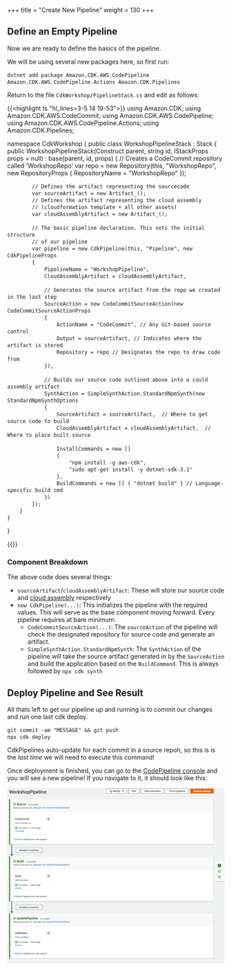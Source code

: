 +++
title = "Create New Pipeline"
weight = 130
+++

## Define an Empty Pipeline
Now we are ready to define the basics of the pipeline.

We will be using several new packages here, so first run:
```
dotnet add package Amazon.CDK.AWS.CodePipeline Amazon.CDK.AWS.CodePipeline.Actions Amazon.CDK.Pipelines
```

Return to the file `CdkWorkshop/PipelineStack.cs` and edit as follows:

{{<highlight ts "hl_lines=3-5 14 19-53">}}
using Amazon.CDK;
using Amazon.CDK.AWS.CodeCommit;
using Amazon.CDK.AWS.CodePipeline;
using Amazon.CDK.AWS.CodePipeline.Actions;
using Amazon.CDK.Pipelines;

namespace CdkWorkshop
{
    public class WorkshopPipelineStack : Stack
    {
        public WorkshopPipelineStack(Construct parent, string id, IStackProps props = null) : base(parent, id, props)
        {
            // Creates a CodeCommit repository called 'WorkshopRepo'
            var repo = new Repository(this, "WorkshopRepo", new RepositoryProps
            {
                RepositoryName = "WorkshopRepo"
            });

            // Defines the artifact representing the sourcecode
            var sourceArtifact = new Artifact_();
            // Defines the artifact representing the cloud assembly 
            // (cloudformation template + all other assets)
            var cloudAssemblyArtifact = new Artifact_();

            // The basic pipeline declaration. This sets the initial structure
            // of our pipeline
            var pipeline = new CdkPipeline(this, "Pipeline", new CdkPipelineProps
            {
                PipelineName = "WorkshopPipeline",
                CloudAssemblyArtifact = cloudAssemblyArtifact,

                // Generates the source artifact from the repo we created in the last step
                SourceAction = new CodeCommitSourceAction(new CodeCommitSourceActionProps
                {
                    ActionName = "CodeCommit", // Any Git-based source control
                    Output = sourceArtifact, // Indicates where the artifact is stored
                    Repository = repo // Designates the repo to draw code from
                }),

                // Builds our source code outlined above into a could assembly artifact
                SynthAction = SimpleSynthAction.StandardNpmSynth(new StandardNpmSynthOptions
                {
                    SourceArtifact = sourceArtifact,  // Where to get source code to build
                    CloudAssemblyArtifact = cloudAssemblyArtifact,  // Where to place built source

                    InstallCommands = new [] 
                    {
                        "npm install -g aws-cdk", 
                        "sudo apt-get install -y dotnet-sdk-3.1"
                    },
                    BuildCommands = new [] { "dotnet build" } // Language-specific build cmd
                })
            });
        }
    }
}

{{</highlight>}}

### Component Breakdown
The above code does several things:

* `sourceArtifact`/`cloudAssemblyArtifact`: These will store our source code and [cloud assembly](https://docs.aws.amazon.com/cdk/latest/guide/apps.html#apps_cloud_assembly) respectively
* `new CdkPipeline(...)`: This initializes the pipeline with the required values. This will serve as the base component moving forward. Every pipeline requires at bare minimum:
    * `CodeCommitSourceAction(...)`: The `sourceAction` of the pipeline will check the designated repository for source code and generate an artifact.
    * `SimpleSynthAction.StandardNpmSynth`: The `SynthAction` of the pipeline will take the source artifact generated in by the `SourceAction` and build the application based on the `BuildCommand`. This is always followed by `npx cdk synth`

## Deploy Pipeline and See Result
All thats left to get our pipeline up and running is to commit our changes and run one last cdk deploy. 

```
git commit -am "MESSAGE" && git push
npx cdk deploy
```

CdkPipelines auto-update for each commit in a source repoh, so this is is the *last time* we will need to execute this command!

Once deployment is finished, you can go to the [CodePipeline console](https://console.aws.amazon.com/codesuite/codepipeline/pipelines) and you will see a new pipeline! If you navigate to it, it should look like this:

![](./pipeline-init.png)

